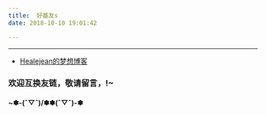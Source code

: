 ```yaml
---
title:  好基友s
date: 2018-10-10 19:01:42

---
```


<hr>



* [Healejean的梦想博客](http://blog.healerjean.top/)

### 欢迎互换友链，敬请留言，!~

#### ~✽-(ˆ▽ˆ)/✽✽\(ˆ▽ˆ)-✽ 
